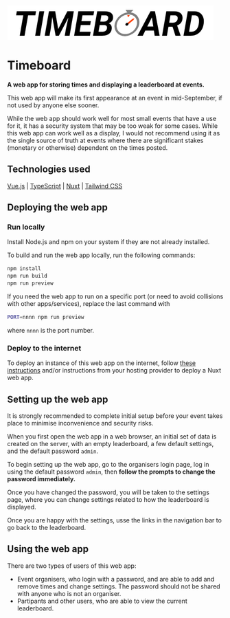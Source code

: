 <img src="public/logo-whitebg.png" style="height:80px" alt="Timeboard logo" />

# Timeboard

**A web app for storing times and displaying a leaderboard at events.**

This web app will make its first appearance at an event in mid-September, if not used by anyone else sooner.

While the web app should work well for most small events that have a use for it, it has a security system that may be too weak for some cases. While this web app can work well as a display, I would not recommend using it as the single source of truth at events where there are significant stakes (monetary or otherwise) dependent on the times posted.

## Technologies used

[Vue.js](https://vuejs.org) | [TypeScript](https://www.typescriptlang.org) | [Nuxt](https://nuxt.com) | [Tailwind CSS](https://tailwindcss.com)


## Deploying the web app

### Run locally

Install Node.js and npm on your system if they are not already installed.

To build and run the web app locally, run the following commands:

```sh
npm install
npm run build
npm run preview
```

If you need the web app to run on a specific port (or need to avoid collisions with other apps/services), replace the last command with
```sh
PORT=nnnn npm run preview
```
where `nnnn` is the port number.

### Deploy to the internet

To deploy an instance of this web app on the internet, follow [these instructions](https://nuxt.com/docs/getting-started/deployment) and/or instructions from your hosting provider to deploy a Nuxt web app.


## Setting up the web app

It is strongly recommended to complete initial setup before your event takes place to minimise inconvenience and security risks.

When you first open the web app in a web browser, an initial set of data is created on the server, with an empty leaderboard, a few default settings, and the default password `admin`.

To begin setting up the web app, go to the organisers login page, log in using the default password `admin`, then **follow the prompts to change the password immediately.** 

Once you have changed the password, you will be taken to the settings page, where you can change settings related to how the leaderboard is displayed.

Once you are happy with the settings, usse the links in the navigation bar to go back to the leaderboard.


## Using the web app

There are two types of users of this web app:
- Event organisers, who login with a password, and are able to add and remove times and change settings. The password should not be shared with anyone who is not an organiser.
- Partipants and other users, who are able to view the current leaderboard. 


